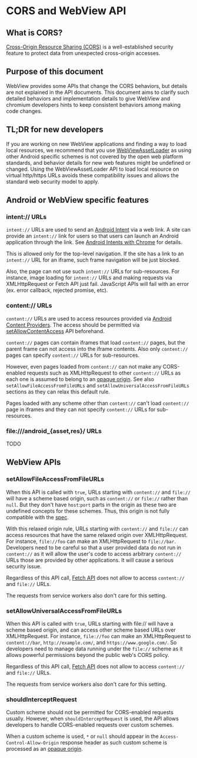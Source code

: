# CORS and WebView API

## What is CORS?

[Cross-Origin Resource Sharing (CORS)](https://developer.mozilla.org/en-US/docs/Web/HTTP/CORS)
is a well-established security feature to protect data from unexpected
cross-origin accesses.

## Purpose of this document
WebView provides some APIs that change the CORS behaviors, but details are not
explained in the API documents. This document aims to clarify such detailed
behaviors and implementation details to give WebView and chromium developers
hints to keep consistent behaviors among making code changes.

## TL;DR for new developers
If you are working on new WebView applications and finding a way to load local
resources, we recommend that you use [WebViewAssetLoader](https://developer.android.com/reference/androidx/webkit/WebViewAssetLoader)
as using other Android specific schemes is not covered by the open web platform
standards, and behavior details for new web features might be undefined or
changed. Using the WebViewAssetLoader API to load local resource on virtual
http/https URLs avoids these compatibility issues and allows the standard web
security model to apply.

## Android or WebView specific features

### intent:// URLs
`intent://` URLs are used to send an [Android Intent](https://developer.android.com/guide/components/intents-filters.html)
via a web link. A site can provide an `intent://` link for users so that users
can launch an Android application through the link.
See [Android Intents with Chrome](https://developer.chrome.com/multidevice/android/intents)
for details.

This is allowed only for the top-level navigation. If the site has a link to
an `intent://` URL for an iframe, such frame navigation will be just blocked.

Also, the page can not use such `intent://` URLs for sub-resources. For
instance, image loading for `intent://` URLs and making requests via
XMLHttpRequest or Fetch API just fail. JavaScript APIs will fail with an error
(ex. error callback, rejected promise, etc).

### content:// URLs
`content://` URLs are used to access resources provided via [Android Content Providers](https://developer.android.com/guide/topics/providers/content-providers).
The access should be permitted via [setAllowContentAccess](https://developer.android.com/reference/android/webkit/WebSettings#setAllowContentAccess(boolean))
API beforehand.

`content://` pages can contain iframes that load `content://` pages, but the
parent frame can not access into the iframe contents. Also only `content://`
pages can specify `content://` URLs for sub-resources.

However, even pages loaded from `content://` can not make any CORS-enabled
requests such as XMLHttpRequest to other `content://` URLs as each one is
assumed to belong to an [opaque origin](https://html.spec.whatwg.org/multipage/origin.html#concept-origin-opaque).
See also `setAllowFileAccessFromFileURLs` and
`setAllowUniversalAccessFromFileURLs` sections as they can relax this default
rule.

Pages loaded with any scheme other than `content://` can't load `content://`
page in iframes and they can not specify `content://` URLs for sub-resources.

### file:///android\_{asset,res}/ URLs
TODO

## WebView APIs

### setAllowFileAccessFromFileURLs
When this API is called with `true`, URLs starting with `content://` and
`file://` will have a scheme based origin, such as `content://` or `file://`
rather than `null`. But they don't have `host`:`port` parts in the origin as
these two are undefined concepts for these schemes. Thus, this origin is not
fully compatible with the [spec](https://fetch.spec.whatwg.org/#origin-header).

With this relaxed origin rule, URLs starting with `content://` and `file://`
can access resources that have the same relaxed origin over XMLHttpRequest.
For instance, `file://foo` can make an XMLHttpRequest to `file://bar`.
Developers need to be careful so that a user provided data do not run in
`content://` as it will allow the user's code to access arbitrary `content://`
URLs those are provided by other applications. It will cause a serious security
issue.

Regardless of this API call, [Fetch API](https://fetch.spec.whatwg.org/#fetch-api)
does not allow to access `content://` and `file://` URLs.

The requests from service workers also don't care for this setting.

### setAllowUniversalAccessFromFileURLs
When this API is called with `true`, URLs starting with file:// will have a
scheme based origin, and can access other scheme based URLs over XMLHttpRequest.
For instance, `file://foo` can make an XMLHttpRequest to `content://bar`,
`http://example.com/`, and `https://www.google.com/`. So developers need to
manage data running under the `file://` scheme as it allows powerful permissions
beyond the public web's CORS policy.

Regardless of this API call, [Fetch API](https://fetch.spec.whatwg.org/#fetch-api)
does not allow to access `content://` and `file://` URLs.

The requests from service workers also don't care for this setting.

### shouldInterceptRequest
Custom scheme should not be permitted for CORS-enabled requests usually.
However, when `shouldInterceptRequest` is used, the API allows developers to
handle CORS-enabled requests over custom schemes.

When a custom scheme is used, `*` or `null` should appear in the
`Access-Control-Allow-Origin` response header as such custom scheme is
processed as an [opaque origin](https://html.spec.whatwg.org/multipage/origin.html#concept-origin-opaque).
